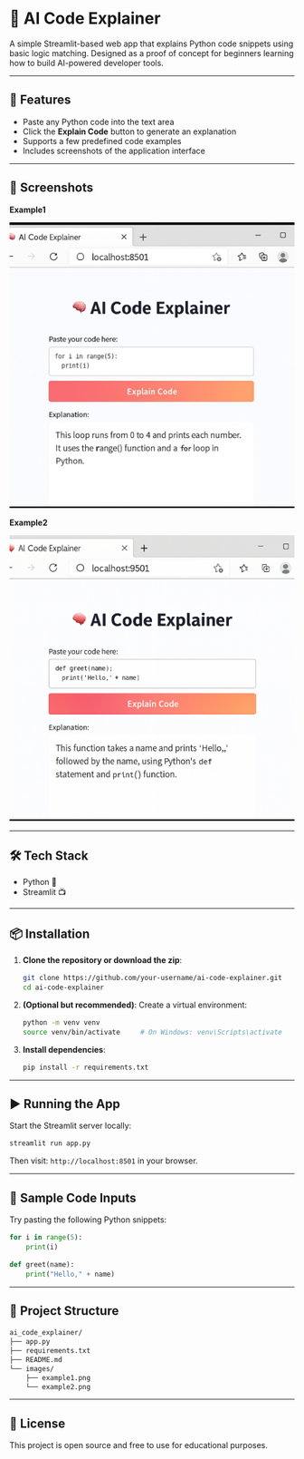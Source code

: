 # 🧠 AI Code Explainer

A simple Streamlit-based web app that explains Python code snippets using basic logic matching. Designed as a proof of concept for beginners learning how to build AI-powered developer tools.

---

## 🚀 Features

- Paste any Python code into the text area
- Click the **Explain Code** button to generate an explanation
- Supports a few predefined code examples
- Includes screenshots of the application interface

---

## 📸 Screenshots

**Example1**

![Home Page](example1.png)

**Example2**

![Home page](example2.png)

---

## 🛠️ Tech Stack

- Python 🐍
- Streamlit 📺

---

## 📦 Installation

1. **Clone the repository or download the zip**:
   ```bash
   git clone https://github.com/your-username/ai-code-explainer.git
   cd ai-code-explainer
   ```

2. **(Optional but recommended)**: Create a virtual environment:
   ```bash
   python -m venv venv
   source venv/bin/activate     # On Windows: venv\Scripts\activate
   ```

3. **Install dependencies**:
   ```bash
   pip install -r requirements.txt
   ```

---

## ▶️ Running the App

Start the Streamlit server locally:

```bash
streamlit run app.py
```

Then visit: `http://localhost:8501` in your browser.

---

## 🧪 Sample Code Inputs

Try pasting the following Python snippets:

```python
for i in range(5):
    print(i)
```

```python
def greet(name):
    print("Hello," + name)
```

---

## 📁 Project Structure

```
ai_code_explainer/
├── app.py
├── requirements.txt
├── README.md
└── images/
    ├── example1.png
    └── example2.png
```

---

## 📝 License

This project is open source and free to use for educational purposes.
